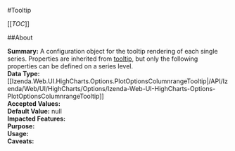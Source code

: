 #Tooltip

[[_TOC_]]

##About

**Summary:**  A configuration object for the tooltip rendering of each single series. Properties are inherited from <a href="#tooltip">tooltip</a>, but only the following properties can be defined on a series level.   
**Data Type:** [[Izenda.Web.UI.HighCharts.Options.PlotOptionsColumnrangeTooltip|/API/Izenda/Web/UI/HighCharts/Options/Izenda-Web-UI-HighCharts-Options-PlotOptionsColumnrangeTooltip]]  
**Accepted Values:**   
**Default Value:** null  
**Impacted Features:**   
**Purpose:**   
**Usage:**   
**Caveats:**   

